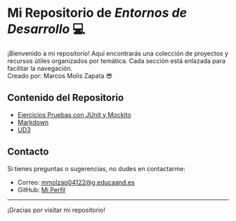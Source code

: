 # Mi Repositorio de *Entornos de Desarrollo* :computer:
¡Bienvenido a mi repositorio! Aquí encontrarás una colección de proyectos y recursos útiles organizados por temática. Cada sección está enlazada para facilitar la navegación.<br>
Creado por: Marcos Molis Zapata 😎

## Contenido del Repositorio
- [Ejercicios Pruebas con JUnit y Mockito](https://github.com/Marcosmz12/EDES/tree/9813a93c700a8ab18d8a6bb3d3a7a5528fda09c4/Ejercicios%20Pruebas%20con%20JUnit%20y%20Mockito)
- [Markdown](https://github.com/Marcosmz12/EDES/tree/9813a93c700a8ab18d8a6bb3d3a7a5528fda09c4/Markdown)
- [UD3](https://github.com/Marcosmz12/EDES/tree/9813a93c700a8ab18d8a6bb3d3a7a5528fda09c4/UD3)

## Contacto

Si tienes preguntas o sugerencias, no dudes en contactarme:

- Correo: [mmolzap04122@g.educaand.es](mailto:mmolzap0412@g.educaand.es)
- GitHub: [Mi Perfil](https://github.com/Marcosmz12)

---

¡Gracias por visitar mi repositorio!
